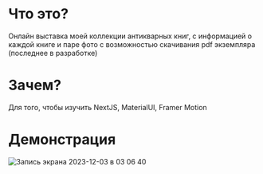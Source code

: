 # Что это?

Онлайн выставка моей коллекции антикварных книг, с информацией о каждой книге и паре фото с возможностью скачивания pdf экземпляра (последнее в разработке)

# Зачем?

Для того, чтобы изучить NextJS, MaterialUI, Framer Motion

# Демонстрация
![Запись экрана 2023-12-03 в 03 06 40](https://github.com/dacsson/biblioteka_antique_books/assets/64753671/334e668d-a976-4f5c-be21-7c2cf54e8c9b)
